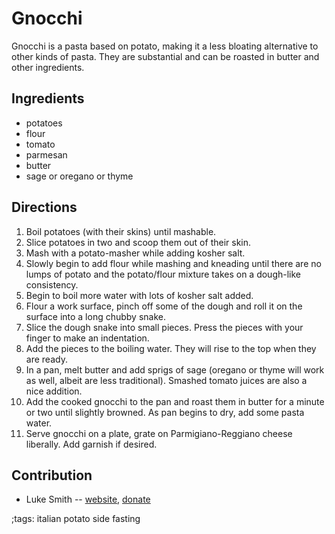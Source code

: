 # Gnocchi

Gnocchi is a pasta based on potato, making it a less bloating alternative to other kinds of pasta.
They are substantial and can be roasted in butter and other ingredients.

## Ingredients

- potatoes
- flour
- tomato
- parmesan
- butter
- sage or oregano or thyme

## Directions

1. Boil potatoes (with their skins) until mashable.
2. Slice potatoes in two and scoop them out of their skin.
3. Mash with a potato-masher while adding kosher salt.
4. Slowly begin to add flour while mashing and kneading until there are no lumps of potato and the potato/flour mixture takes on a dough-like consistency.
5. Begin to boil more water with lots of kosher salt added.
6. Flour a work surface, pinch off some of the dough and roll it on the surface into a long chubby snake.
7. Slice the dough snake into small pieces. Press the pieces with your finger to make an indentation.
8. Add the pieces to the boiling water. They will rise to the top when they are ready.
9. In a pan, melt butter and add sprigs of sage (oregano or thyme will work as well, albeit are less traditional). Smashed tomato juices are also a nice addition.
10. Add the cooked gnocchi to the pan and roast them in butter for a minute or two until slightly browned. As pan begins to dry, add some pasta water.
12. Serve gnocchi on a plate, grate on Parmigiano-Reggiano cheese liberally. Add garnish if desired.

## Contribution

- Luke Smith -- [website](https://lukesmith.xyz), [donate](https://lukesmith.xyz/donate)

;tags: italian potato side fasting

